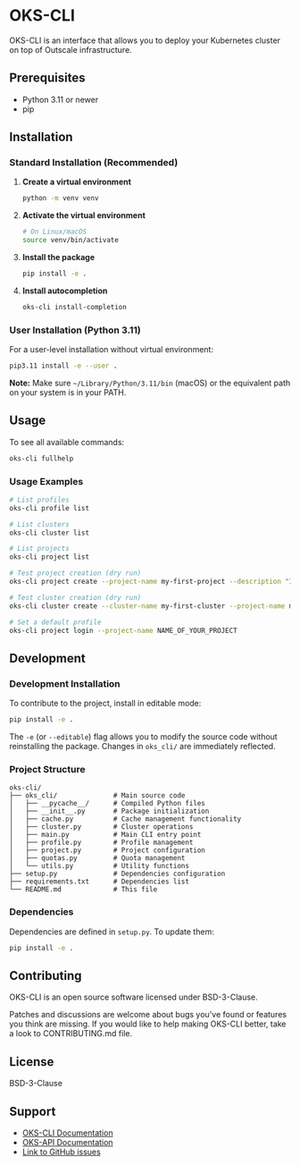 # OKS-CLI

OKS-CLI is an interface that allows you to deploy your Kubernetes cluster on top of Outscale infrastructure.

## Prerequisites

- Python 3.11 or newer
- pip

## Installation

### Standard Installation (Recommended)

1. **Create a virtual environment**
   ```bash
   python -m venv venv
   ```

2. **Activate the virtual environment**
   ```bash
   # On Linux/macOS
   source venv/bin/activate
   ```

3. **Install the package**
   ```bash
   pip install -e .
   ```

4. **Install autocompletion**
   ```bash
   oks-cli install-completion
   ```

### User Installation (Python 3.11)

For a user-level installation without virtual environment:

```bash
pip3.11 install -e --user .
```

**Note:** Make sure `~/Library/Python/3.11/bin` (macOS) or the equivalent path on your system is in your PATH.

## Usage

To see all available commands:

```bash
oks-cli fullhelp
```

### Usage Examples

```bash
# List profiles
oks-cli profile list

# List clusters
oks-cli cluster list

# List projects
oks-cli project list

# Test project creation (dry run)
oks-cli project create --project-name my-first-project --description "I create my first project" --dry-run

# Test cluster creation (dry run)
oks-cli cluster create --cluster-name my-first-cluster --project-name my-first-project --description "I create my first cluster" --version "1.32" --dry-run

# Set a default profile
oks-cli project login --project-name NAME_OF_YOUR_PROJECT
```

## Development

### Development Installation

To contribute to the project, install in editable mode:

```bash
pip install -e .
```

The `-e` (or `--editable`) flag allows you to modify the source code without reinstalling the package. Changes in `oks_cli/` are immediately reflected.

### Project Structure

```
oks-cli/
├── oks_cli/              # Main source code
│   ├── __pycache__/      # Compiled Python files
│   ├── __init__.py       # Package initialization
│   ├── cache.py          # Cache management functionality
│   ├── cluster.py        # Cluster operations
│   ├── main.py           # Main CLI entry point
│   ├── profile.py        # Profile management
│   ├── project.py        # Project configuration
│   ├── quotas.py         # Quota management
│   └── utils.py          # Utility functions
├── setup.py              # Dependencies configuration
├── requirements.txt      # Dependencies list
└── README.md             # This file
```

### Dependencies

Dependencies are defined in `setup.py`. To update them:

```bash
pip install -e .
```

## Contributing

OKS-CLI is an open source software licensed under BSD-3-Clause.

Patches and discussions are welcome about bugs you've found or features you think are missing. If you would like to help making OKS-CLI better, take a look to CONTRIBUTING.md file.

## License

BSD-3-Clause

## Support

- [OKS-CLI Documentation](https://docs.outscale.com/fr/userguide/Installer-et-configurer-OKS-CLI.html)
- [OKS-API Documentation](https://docs.outscale.com/oks.html)
- [Link to GitHub issues](https://github.com/outscale/oks-cli/issues)
